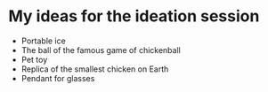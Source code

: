 # My ideas for the ideation session

- Portable ice
- The ball of the famous game of chickenball
- Pet toy
- Replica of the smallest chicken on Earth
- Pendant for glasses
